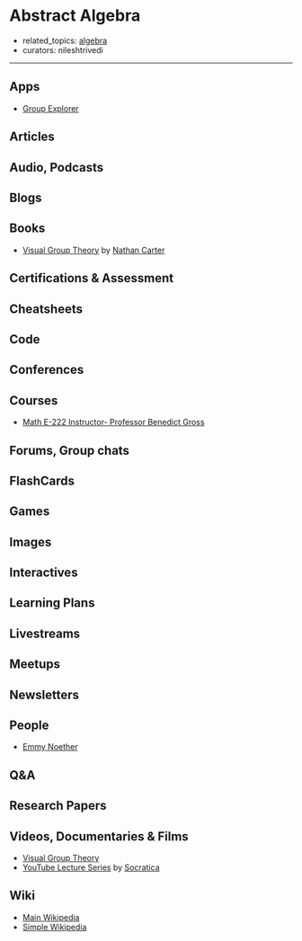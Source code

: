 # Abstract Algebra

- related_topics: [algebra](algebra.md)
- curators: nileshtrivedi

------

## Apps

- [Group Explorer](http://groupexplorer.sourceforge.net/)

## Articles

## Audio, Podcasts

## Blogs

## Books

- [Visual Group Theory](https://www.goodreads.com/book/show/7629307-visual-group-theory-maa-classroom-resource-materials) by [Nathan Carter](#people)

## Certifications & Assessment

## Cheatsheets

## Code

## Conferences

## Courses

- [Math E-222 Instructor- Professor Benedict Gross](http://www.infocobuild.com/education/audio-video-courses/mathematics/math-e222-harvard.html)

## Forums, Group chats

## FlashCards

## Games

## Images

## Interactives

## Learning Plans

## Livestreams

## Meetups

## Newsletters

## People

- [Emmy Noether](https://en.wikipedia.org/wiki/Emmy_Noether)

## Q&A

## Research Papers

## Videos, Documentaries & Films

- [Visual Group Theory](https://www.youtube.com/watch?v=UwTQdOop-nU)
- [YouTube Lecture Series](https://www.youtube.com/watch?v=IP7nW_hKB7I&list=PLi01XoE8jYoi3SgnnGorR_XOW3IcK-TP6) by [Socratica](https://www.youtube.com/channel/UCW6TXMZ5Pq6yL6_k5NZ2e0Q)

## Wiki

- [Main Wikipedia](https://en.wikipedia.org/wiki/Abstract_algebra)
- [Simple Wikipedia](https://simple.wikipedia.org/wiki/Abstract_algebra)
